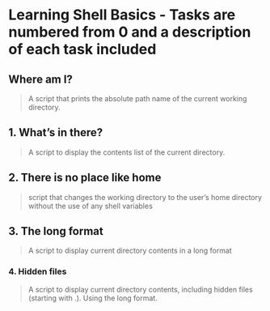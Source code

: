 # Learning Shell Basics - **Tasks are numbered from 0 and a description of each task included** #

## Where am I? ##
> A script that prints the absolute path name of the current working directory.

## 1. What’s in there? ##
> A script to display the contents list of the current directory.  

## 2. There is no place like home ##
> script that changes the working directory to the user’s home directory without the use of any shell variables

## 3. The long format ##
> A script to display current directory contents in a long format

### 4. Hidden files ###
> A script to display current directory contents, including hidden files (starting with .). Using the long format.